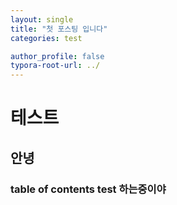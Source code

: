 ```yaml
---
layout: single
title: "첫 포스팅 입니다"
categories: test

author_profile: false
typora-root-url: ../
---
```


# 테스트

## 안녕

### table of contents test 하는중이야

